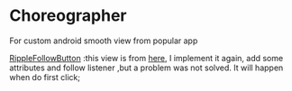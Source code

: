 # Choreographer

For custom android smooth view from popular app

[RippleFollowButton](1) :this view is from [here](1), I implement it again, add some attributes and follow listener ,but a problem was not solved. It will happen when do first click;


[1]: (https://www.zhihu.com/question/41586221)
